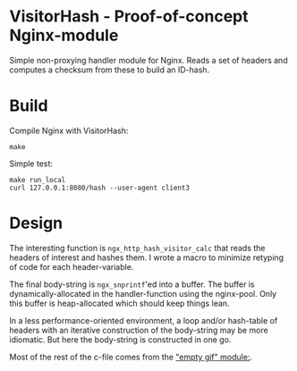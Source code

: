 
VisitorHash - Proof-of-concept Nginx-module
==============================

Simple non-proxying handler module for Nginx. Reads a set of headers and computes a checksum from these to build an ID-hash.

Build
=====

Compile Nginx with VisitorHash:
```
make
```

Simple test:
```
make run_local
curl 127.0.0.1:8080/hash --user-agent client3
```

Design
======

The interesting function is `ngx_http_hash_visitor_calc` that reads the headers of interest and hashes them. I wrote a macro to minimize retyping of code for each header-variable. 

The final body-string is `ngx_snprintf`'ed into a buffer. The buffer is dynamically-allocated in the handler-function using the nginx-pool. Only this buffer is heap-allocated which should keep things lean.

In a less performance-oriented environment, a loop and/or hash-table of headers with an iterative construction of the body-string may be more idiomatic. But here the body-string is constructed in one go.

Most of the rest of the c-file comes from the ["empty gif" module:](https://github.com/nginx/nginx/blob/f8a9d528df92c7634088e575e5c3d63a1d4ab8ea/src/http/modules/ngx_http_empty_gif_module.c).

